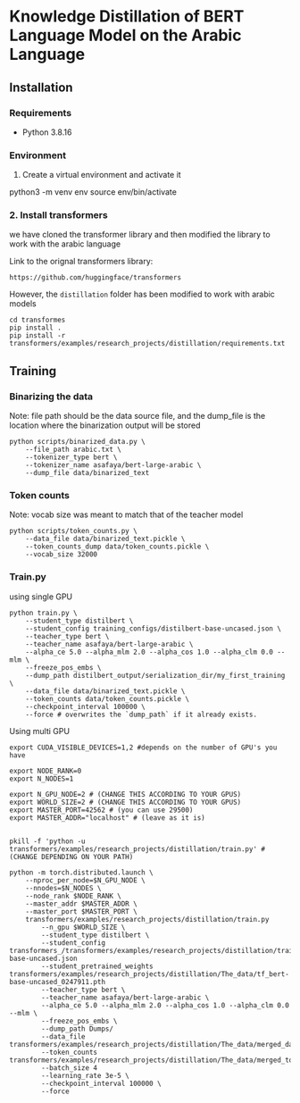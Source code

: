 # Knowledge Distillation of BERT Language Model on the Arabic Language


## Installation

### Requirements

- Python 3.8.16

### Environment

1. Create a virtual environment and activate it

python3 -m venv env
source env/bin/activate

### 2. Install transformers
we have cloned the transformer library and then modified the library to work with the arabic language

Link to the orignal transformers library:

`https://github.com/huggingface/transformers` 

However, the `distillation` folder has been modified to work with arabic models

```
cd transformes
pip install .
pip install -r transformers/examples/research_projects/distillation/requirements.txt
```



## Training

### Binarizing the data

Note: file path should be the data source file, and the dump_file is the location where the binarization output will be stored
```
python scripts/binarized_data.py \
    --file_path arabic.txt \ 
    --tokenizer_type bert \
    --tokenizer_name asafaya/bert-large-arabic \
    --dump_file data/binarized_text
```

### Token counts

Note: vocab size was meant to match that of the teacher model
```
python scripts/token_counts.py \
    --data_file data/binarized_text.pickle \
    --token_counts_dump data/token_counts.pickle \
    --vocab_size 32000
```
### Train.py
using single GPU
```
python train.py \
    --student_type distilbert \
    --student_config training_configs/distilbert-base-uncased.json \
    --teacher_type bert \
    --teacher_name asafaya/bert-large-arabic \
    --alpha_ce 5.0 --alpha_mlm 2.0 --alpha_cos 1.0 --alpha_clm 0.0 --mlm \
    --freeze_pos_embs \
    --dump_path distilbert_output/serialization_dir/my_first_training \
    --data_file data/binarized_text.pickle \
    --token_counts data/token_counts.pickle \
    --checkpoint_interval 100000 \
    --force # overwrites the `dump_path` if it already exists.
```

Using multi GPU

```
export CUDA_VISIBLE_DEVICES=1,2 #depends on the number of GPU's you have

export NODE_RANK=0
export N_NODES=1

export N_GPU_NODE=2 # (CHANGE THIS ACCORDING TO YOUR GPUS)
export WORLD_SIZE=2 # (CHANGE THIS ACCORDING TO YOUR GPUS)
export MASTER_PORT=42562 # (you can use 29500)
export MASTER_ADDR="localhost" # (leave as it is)


pkill -f 'python -u  transformers/examples/research_projects/distillation/train.py' # (CHANGE DEPENDING ON YOUR PATH)

python -m torch.distributed.launch \
    --nproc_per_node=$N_GPU_NODE \
    --nnodes=$N_NODES \
    --node_rank $NODE_RANK \
    --master_addr $MASTER_ADDR \
    --master_port $MASTER_PORT \
    transformers/examples/research_projects/distillation/train.py 
        --n_gpu $WORLD_SIZE \
        --student_type distilbert \
        --student_config transformers_/transformers/examples/research_projects/distillation/training_configs/distilbert-base-uncased.json 
        --student_pretrained_weights transformers/examples/research_projects/distillation/The_data/tf_bert-base-uncased_0247911.pth 
        --teacher_type bert \
        --teacher_name asafaya/bert-large-arabic \
        --alpha_ce 5.0 --alpha_mlm 2.0 --alpha_cos 1.0 --alpha_clm 0.0 --mlm \
        --freeze_pos_embs \
        --dump_path Dumps/ 
        --data_file transformers/examples/research_projects/distillation/The_data/merged_data_binarized.pickle 
        --token_counts transformers/examples/research_projects/distillation/The_data/merged_token_count.pickle 
        --batch_size 4 
        --learning_rate 3e-5 \
        --checkpoint_interval 100000 \
        --force 
```
